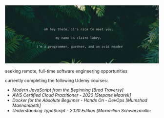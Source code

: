 
![](https://raw.githubusercontent.com/claire-labry/claire-labry/master/img/heythere.png)

seeking remote, full-time software engineering opportunities  

currently completing the following Udemy courses:

- *Modern JavaScript from the Beginning [Brad Traversy]* 
- *AWS Certified Cloud Practitioner - 2020 [Stepane Maarek]*
- *Docker for the Absolute Beginner - Hands On - DevOps [Mumshad Mannambeth]* 
- *Understanding TypeScript - 2020 Edition [Maximilian Schwarzmüller*
